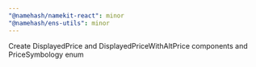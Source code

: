 ```yaml
---
"@namehash/namekit-react": minor
"@namehash/ens-utils": minor
---
```


Create DisplayedPrice and DisplayedPriceWithAltPrice components and PriceSymbology enum
